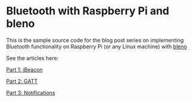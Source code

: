 # Bluetooth with Raspberry Pi and bleno

This is the sample source code for the blog post series on implementing Bluetooth functionality on Raspberry Pi (or any Linux machine) with [bleno](https://github.com/sandeepmistry/bleno)

See the articles here:

[Part 1: iBeacon](http://www.skyrise.tech/blog/tech/bluetooth-raspberry-pi-bleno-part-1-ibeacon/)

[Part 2: GATT](http://www.skyrise.tech/blog/tech/bluetooth-raspberry-pi-bleno-part-2-gatt/)

[Part 3: Notifications](http://www.skyrise.tech/blog/tech/bluetooth-raspberry-pi-bleno-part-3-notifications/)


